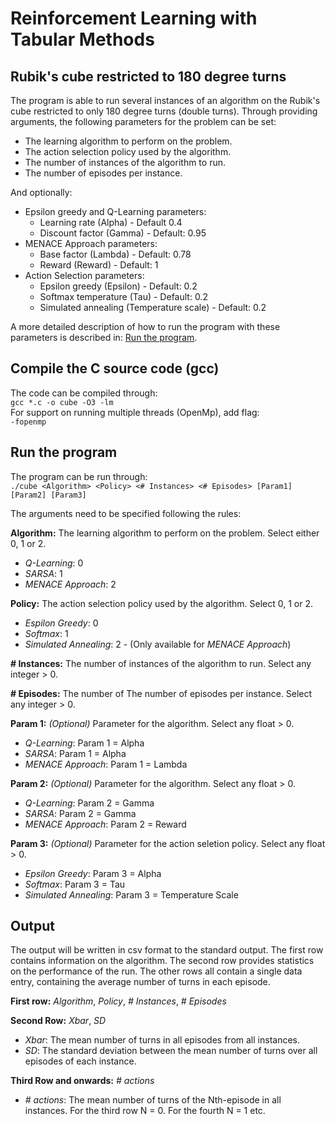 # Reinforcement Learning with Tabular Methods
## Rubik's cube restricted to 180 degree turns
The program is able to run several instances of an algorithm on the Rubik's cube restricted to only 180 degree turns (double turns).
Through providing arguments, the following parameters for the problem can be set:
* The learning algorithm to perform on the problem.
* The action selection policy used by the algorithm.
* The number of instances of the algorithm to run.
* The number of episodes per instance.

And optionally:
* Epsilon greedy and Q-Learning parameters:
    * Learning rate (Alpha) - Default 0.4
    * Discount factor (Gamma) - Default: 0.95
* MENACE Approach parameters:
    * Base factor (Lambda) - Default: 0.78
    * Reward (Reward) - Default: 1
* Action Selection parameters:
    * Epsilon greedy (Epsilon) - Default: 0.2
    * Softmax temperature (Tau) - Default: 0.2
    * Simulated annealing (Temperature scale) - Default: 0.2

A more detailed description of how to run the program with these parameters is described in: [Run the program](#run-the-program).

## Compile the C source code (gcc)
The code can be compiled through:  
`gcc *.c -o cube -O3 -lm`  
For support on running multiple threads (OpenMp), add flag:  
`-fopenmp`

## Run the program
The program can be run through:  
`./cube <Algorithm> <Policy> <# Instances> <# Episodes> [Param1] [Param2] [Param3]`

The arguments need to be specified following the rules:

**Algorithm:** The learning algorithm to perform on the problem. Select either 0, 1 or 2.
* _Q-Learning_: 0
* _SARSA_: 1
* _MENACE Approach_: 2

**Policy:** The action selection policy used by the algorithm. Select 0, 1 or 2.
* _Espilon Greedy_: 0
* _Softmax_: 1  
* _Simulated Annealing_: 2 - (Only available for _MENACE Approach_)

**# Instances:** The number of instances of the algorithm to run. Select any integer > 0.

**# Episodes:** The number of The number of episodes per instance. Select any integer > 0.

**Param 1:** _(Optional)_ Parameter for the algorithm. Select any float > 0.
* _Q-Learning_: Param 1 = Alpha
* _SARSA_: Param 1 = Alpha
* _MENACE Approach_: Param 1 = Lambda

**Param 2:** _(Optional)_ Parameter for the algorithm. Select any float > 0.
* _Q-Learning_: Param 2 = Gamma
* _SARSA_: Param 2 = Gamma
* _MENACE Approach_: Param 2 = Reward

**Param 3:** _(Optional)_ Parameter for the action seletion policy. Select any float > 0.
* _Epsilon Greedy_: Param 3 = Alpha
* _Softmax_: Param 3 = Tau
* _Simulated Annealing_: Param 3 = Temperature Scale

## Output
The output will be written in csv format to the standard output. The first row contains information on the algorithm. The second row provides statistics on the performance of the run. The other rows all contain a single data entry, containing the average number of turns in each episode.

**First row:**
_Algorithm_, _Policy_, _# Instances_, _# Episodes_

**Second Row:** _Xbar_, _SD_  
* _Xbar_: The mean number of turns in all episodes from all instances.
* _SD_: The standard deviation between the mean number of turns over all episodes of each instance.

**Third Row and onwards:** _# actions_
* _# actions_: The mean number of turns of the Nth-episode in all instances. For the third row N = 0. For the fourth N = 1 etc.
